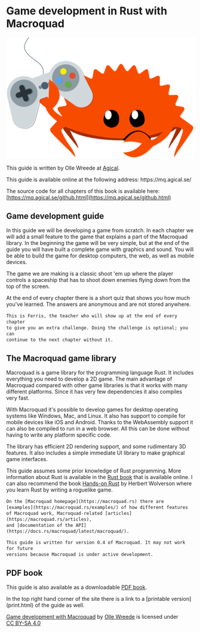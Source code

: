 # Game development in Rust with Macroquad

![Ferris the rustacean holding a game controller](images/ferris-gamer.png#center)

This guide is written by Olle Wreede at [Agical](https://www.agical.se/).

<div class="onlyprint">
This guide is available online at the following address:  
https://mq.agical.se/
</div>

The source code for all chapters of this book is available here:  
[https://mq.agical.se/github.html](https://mq.agical.se/github.html)

<div class="page-break"></div>

## Game development guide

In this guide we will be developing a game from scratch. In each chapter we
will add a small feature to the game that explains a part of the Macroquad
library. In the beginning the game will be very simple, but at the end of the
guide you will have built a complete game with graphics and sound. You will be
able to build the game for desktop computers, the web, as well as mobile
devices.

The game we are making is a classic shoot 'em up where the player controls a
spaceship that has to shoot down enemies flying down from the top of the
screen.

At the end of every chapter there is a short quiz that shows you how much
you've learned. The answers are anonymous and are not stored anywhere.

```admonish tip title="Challenge" class="challenge"
This is Ferris, the teacher who will show up at the end of every chapter
to give you an extra challenge. Doing the challenge is optional; you can
continue to the next chapter without it.
```

## The Macroquad game library

Macroquad is a game library for the programming language Rust. It includes
everything you need to develop a 2D game. The main advantage of Macroquad
compared with other game libraries is that it works with many different
platforms. Since it has very few dependencies it also compiles very fast.

With Macroquad it's possible to develop games for desktop operating systems
like Windows, Mac, and Linux. It also has support to compile for mobile
devices like iOS and Android. Thanks to the WebAssembly support it can also
be compiled to run in a web browser. All this can be done without having to
write any platform specific code.

The library has efficient 2D rendering support, and some rudimentary 3D
features. It also includes a simple immediate UI library to make graphical
game interfaces.

This guide assumes some prior knowledge of Rust programming. More information
about Rust is available in the [Rust book](https://doc.rust-lang.org/book/)
that is available online. I can also recommend the book 
[Hands-on Rust](https://pragprog.com/titles/hwrust/hands-on-rust/) by
Herbert Wolverson where you learn Rust by writing a roguelike game.

```admonish info
On the [Macroquad homepage](https://macroquad.rs) there are
[examples](https://macroquad.rs/examples/) of how different features
of Macroquad work, Macroquad-related [articles](https://macroquad.rs/articles),
and [documentation of the API](https://docs.rs/macroquad/latest/macroquad/).
```

```admonish note
This guide is written for version 0.4 of Macroquad. It may not work for future
versions because Macroquad is under active development.
```

## PDF book

This guide is also available as a downloadable [PDF book](pdf/output.pdf).

<div class="noprint">
In the top right hand corner of the site there is a link to a [printable
version](print.html) of the guide as well.
</div>

<p xmlns:cc="http://creativecommons.org/ns#" xmlns:dct="http://purl.org/dc/terms/"><a property="dct:title" rel="cc:attributionURL" href="http://macroquad-introduction.agical.se/">Game development with Macroquad</a> by <a rel="cc:attributionURL dct:creator" property="cc:attributionName" href="https://olle.wreede.se/">Olle Wreede</a> is licensed under <a href="https://creativecommons.org/licenses/by-sa/4.0/?ref=chooser-v1" target="_blank" rel="license noopener noreferrer" style="display:inline-block;">CC BY-SA 4.0<img style="height:22px!important;margin-left:3px;vertical-align:text-bottom;" src="https://mirrors.creativecommons.org/presskit/icons/cc.svg?ref=chooser-v1" alt=""><img style="height:22px!important;margin-left:3px;vertical-align:text-bottom;" src="https://mirrors.creativecommons.org/presskit/icons/by.svg?ref=chooser-v1" alt=""><img style="height:22px!important;margin-left:3px;vertical-align:text-bottom;" src="https://mirrors.creativecommons.org/presskit/icons/sa.svg?ref=chooser-v1" alt=""></a></p>

